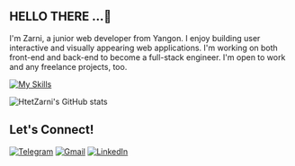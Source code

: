 <h2 align="left">HELLO THERE ...👋</h4>  
<p>I'm Zarni, a junior web developer from Yangon. I enjoy building user interactive and visually appearing web applications. I'm working on both front-end and back-end to become a full-stack engineer. I'm open to work and any freelance projects, too.</p>

[![My Skills](https://skillicons.dev/icons?i=html,css,tailwind,mui,styledcomponents,js,typescript,react,vue,next,nodejs,express,mongodb,prisma,git)](https://skillicons.dev)


<!-- <img src="https://github-readme-stats.vercel.app/api?username=retardH&show_icons=true&count_private=true&hide_border=true" align="center" /> -->

![HtetZarni's GitHub stats](https://github-readme-stats.vercel.app/api?username=retardH&show_icons=true&theme=dark)

<h2>Let's Connect!</h4>   

  [![Telegram](https://img.shields.io/badge/-TELEGRAM-2CA5E0?style=for-the-badge&logo=telegram&logoColor=white)](https://t.me/htetzarni)
[![Gmail](https://img.shields.io/badge/-GMAIL-D14836?style=for-the-badge&logo=gmail&logoColor=white)](mailto:hzrni.dev@gmail.com)
[![LinkedIn](https://img.shields.io/badge/-LINKEDIN-0077B5?style=for-the-badge&logo=linkedin&logoColor=white)](https://www.linkedin.com/in/HtetZarni/)


